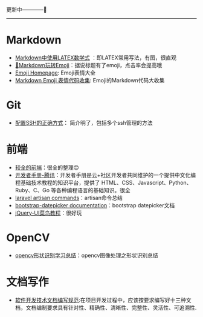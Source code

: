 更新中————:star2:
****

# Markdown
- [Markdown中使用LATEX数学式](https://www.cnblogs.com/nowgood/p/Latexstart.html)  ：即LATEX常用写法，有图，很直观
- [🤔Markdown玩转Emoji](https://www.jianshu.com/p/e66c9a26a5d5)：据说标题有了emoji，点击率会提高哦
- [Emoji Homepage](http://emojihomepage.com/): Emoji表情大全
- [Markdown Emoji 表情代码收集](https://www.cnblogs.com/chenych/p/8623353.html): Emoji的Markdown代码大收集

# Git
- [配置SSH的正确方式](https://blog.csdn.net/wl9739/article/details/50233599)： 简介明了，包括多个ssh管理的方法

# 前端
- [较全的前端](https://blog.csdn.net/learner198461/article/details/79466310)：很全的整理:heart_eyes:
- [开发者手册-腾讯](https://cloud.tencent.com/developer/devdocs)：开发者手册是云+社区开发者共同维护的一个提供中文化编程基础技术教程的知识平台，提供了 HTML、CSS、Javascript、Python、Ruby、C、Go 等各种编程语言的基础知识。很全
- [laravel artisan commands](https://www.cnblogs.com/mumutouv/p/4290978.html)：artisan命令总结
- [bootstrap-datepicker documentation](https://bootstrap-datepicker.readthedocs.io/en/latest/methods.html#)：bootstrap datepicker文档
- [jQuery-UI菜鸟教程](http://www.runoob.com/jqueryui/example-sortable.html)：很好玩


# OpenCV

- [opencv形状识别学习总结](https://blog.csdn.net/bcbobo21cn/article/details/50904209)：opencv图像处理之形状识别总结



# 文档写作

- [软件开发技术文档编写规范](https://blog.csdn.net/ciai2984/article/details/78928269):在项目开发过程中，应该按要求编写好十三种文档，文档编制要求具有针对性、精确性、清晰性、完整性、灵活性、可追溯性.